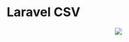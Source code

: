 # Laravel CSV

<p align="center">
  <a href="https://github.com/OpenKeyCode/laravel-csv">
    <img src="https://skillicons.dev/icons?i=laravel,php" />
  </a>
</p>

